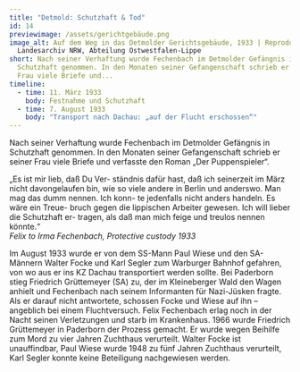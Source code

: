 ```yaml
---
title: "Detmold: Schutzhaft & Tod"
id: 14
previewimage: /assets/gerichtgebäude.png
image_alt: Auf dem Weg in das Detmolder Gerichtsgebäude, 1933 | Reproduktion |
  Landesarchiv NRW, Abteilung Ostwestfalen-Lippe
short: Nach seiner Verhaftung wurde Fechenbach im Detmolder Gefängnis in
  Schutzhaft genommen. In den Monaten seiner Gefangenschaft schrieb er seiner
  Frau viele Briefe und...
timeline:
  - time: 11. März 1933
    body: Festnahme und Schutzhaft
  - time: 7. August 1933
    body: "Transport nach Dachau: „auf der Flucht erschossen“"
---
```

Nach seiner Verhaftung wurde Fechenbach im Detmolder Gefängnis in Schutzhaft genommen. In den Monaten seiner Gefangenschaft schrieb er seiner Frau viele Briefe und verfasste den Roman „Der Puppenspieler“.

<InformationBox>
„Es ist mir lieb, daß Du Ver- ständnis dafür hast, daß ich seinerzeit im März nicht davongelaufen bin, wie so viele andere in Berlin und anderswo. Man mag das dumm nennen. Ich konn- te jedenfalls nicht anders handeln. Es wäre ein Treue- bruch gegen die lippischen Arbeiter gewesen. Ich will lieber die Schutzhaft er- tragen, als daß man mich feige und treulos nennen könnte.“
<br/>
<i>Felix to Irma Fechenbach, Protective custody 1933</i>
</InformationBox>

Im August 1933 wurde er von dem SS-Mann Paul Wiese und den SA-Männern Walter Focke und Karl Segler zum Warburger Bahnhof gefahren, von wo aus er ins KZ Dachau transportiert werden sollte. Bei Paderborn stieg Friedrich Grüttemeyer (SA) zu, der im Kleineberger Wald den Wagen anhielt und Fechenbach nach seinem Informanten für Nazi-Jüsken fragte. Als er darauf nicht antwortete, schossen Focke und Wiese auf ihn – angeblich bei einem Fluchtversuch. Felix Fechenbach erlag noch in der Nacht seinen Verletzungen und starb im Krankenhaus. 1966 wurde Friedrich Grüttemeyer in Paderborn der Prozess gemacht. Er wurde wegen Beihilfe zum Mord zu vier Jahren Zuchthaus verurteilt. Walter Focke ist unauffindbar, Paul Wiese wurde 1948 zu fünf Jahren Zuchthaus verurteilt, Karl Segler konnte keine Beteiligung nachgewiesen werden.